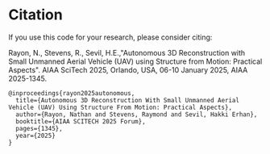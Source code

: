 # Citation

If you use this code for your research, please consider citing:

Rayon, N., Stevens, R., Sevil, H.E.,"Autonomous 3D Reconstruction with Small Unmanned Aerial Vehicle (UAV) using Structure from Motion: Practical Aspects". AIAA SciTech 2025, Orlando, USA, 06-10 January 2025, AIAA 2025-1345.

```
@inproceedings{rayon2025autonomous,
  title={Autonomous 3D Reconstruction With Small Unmanned Aerial Vehicle (UAV) Using Structure From Motion: Practical Aspects},
  author={Rayon, Nathan and Stevens, Raymond and Sevil, Hakki Erhan},
  booktitle={AIAA SCITECH 2025 Forum},
  pages={1345},
  year={2025}
}
```
